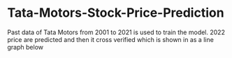 # Tata-Motors-Stock-Price-Prediction
Past data of Tata Motors from 2001 to 2021 is used to train the model. 2022 price are predicted and then it cross verified which is shown in as a line graph below
